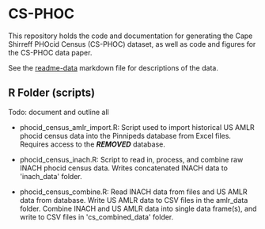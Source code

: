 # CS-PHOC

This repository holds the code and documentation for generating the Cape Shirreff PHOcid Census (CS-PHOC) dataset, as well as code and figures for the CS-PHOC data paper. 

See the [readme-data](readme-data.md) markdown file for descriptions of the data.

## R Folder (scripts)

Todo: document and outline all

* phocid_census_amlr_import.R: Script used to import historical US AMLR phocid census data into the Pinnipeds database from Excel files. Requires access to the ***REMOVED*** database.

* phocid_census_inach.R: Script to read in, process, and combine raw INACH phocid census data. Writes concatenated INACH data to 'inach_data' folder.

* phocid_census_combine.R: Read INACH data from files and US AMLR data from database. Write US AMLR data to CSV files in the amlr_data folder. Combine INACH and US AMLR data into single data frame(s), and write to CSV files in 'cs_combined_data' folder.
